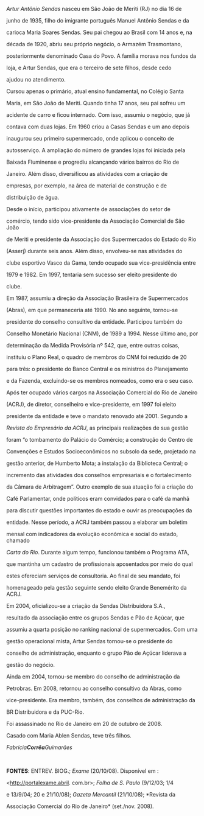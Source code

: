 

*Artur Antônio Sendas* nasceu em São João de Meriti (RJ) no dia 16 de

junho de 1935, filho do imigrante português Manuel Antônio Sendas e da

carioca Maria Soares Sendas. Seu pai chegou ao Brasil com 14 anos e, na

década de 1920, abriu seu próprio negócio, o Armazém Trasmontano,

posteriormente denominado Casa do Povo. A família morava nos fundos da

loja, e Artur Sendas, que era o terceiro de sete filhos, desde cedo

ajudou no atendimento.



Cursou apenas o primário, atual ensino fundamental, no Colégio Santa

Maria, em São João de Meriti. Quando tinha 17 anos, seu pai sofreu um

acidente de carro e ficou internado. Com isso, assumiu o negócio, que já

contava com duas lojas. Em 1960 criou a Casas Sendas e um ano depois

inaugurou seu primeiro supermercado, onde aplicou o conceito de

autosserviço. A ampliação do número de grandes lojas foi iniciada pela

Baixada Fluminense e progrediu alcançando vários bairros do Rio de

Janeiro. Além disso, diversificou as atividades com a criação de

empresas, por exemplo, na área de material de construção e de

distribuição de água.



Desde o início, participou ativamente de associações do setor de

comércio, tendo sido vice-presidente da Associação Comercial de São João

de Meriti e presidente da Associação dos Supermercados do Estado do Rio

(Asserj) durante seis anos. Além disso, envolveu-se nas atividades do

clube esportivo Vasco da Gama, tendo ocupado sua vice-presidência entre

1979 e 1982. Em 1997, tentaria sem sucesso ser eleito presidente do

clube.



Em 1987, assumiu a direção da Associação Brasileira de Supermercados

(Abras), em que permaneceria até 1990. No ano seguinte, tornou-se

presidente do conselho consultivo da entidade. Participou também do

Conselho Monetário Nacional (CNM), de 1989 a 1994. Nesse último ano, por

determinação da Medida Provisória nº 542, que, entre outras coisas,

instituiu o Plano Real, o quadro de membros do CNM foi reduzido de 20

para três: o presidente do Banco Central e os ministros do Planejamento

e da Fazenda, excluindo-se os membros nomeados, como era o seu caso.



Após ter ocupado vários cargos na Associação Comercial do Rio de Janeiro

(ACRJ), de diretor, conselheiro e vice-presidente, em 1997 foi eleito

presidente da entidade e teve o mandato renovado até 2001. Segundo a

*Revista do Empresário da ACRJ*, as principais realizações de sua gestão

foram “o tombamento do Palácio do Comércio; a construção do Centro de

Convenções e Estudos Socioeconômicos no subsolo da sede, projetado na

gestão anterior, de Humberto Mota; a instalação da Biblioteca Central; o

incremento das atividades dos conselhos empresariais e o fortalecimento

da Câmara de Arbitragem”. Outro exemplo de sua atuação foi a criação do

Café Parlamentar, onde políticos eram convidados para o café da manhã

para discutir questões importantes do estado e ouvir as preocupações da

entidade. Nesse período, a ACRJ também passou a elaborar um boletim

mensal com indicadores da evolução econômica e social do estado, chamado

*Carta do Rio*. Durante algum tempo, funcionou também o Programa ATA,

que mantinha um cadastro de profissionais aposentados por meio do qual

estes ofereciam serviços de consultoria. Ao final de seu mandato, foi

homenageado pela gestão seguinte sendo eleito Grande Benemérito da ACRJ.



Em 2004, oficializou-se a criação da Sendas Distribuidora S.A.,

resultado da associação entre os grupos Sendas e Pão de Açúcar, que

assumiu a quarta posição no ranking nacional de supermercados. Com uma

gestão operacional mista, Artur Sendas tornou-se o presidente do

conselho de administração, enquanto o grupo Pão de Açúcar liderava a

gestão do negócio.



Ainda em 2004, tornou-se membro do conselho de administração da

Petrobras. Em 2008, retornou ao conselho consultivo da Abras, como

vice-presidente. Era membro, também, dos conselhos de administração da

BR Distribuidora e da PUC-Rio.



Foi assassinado no Rio de Janeiro em 20 de outubro de 2008.



Casado com Maria Ablen Sendas, teve três filhos.



*Fabrícia**Corrêa**Guimarães*



 



**FONTES**: ENTREV. BIOG.; *Exame* (20/10/08). Disponível em :

\<http://portalexame.abril. com.br\>; *Folha de S. Paulo* (9/12/03; 1/4

e 13/9/04; 20 e 21/10/08); *Gazeta Mercantil* (21/10/08); *Revista da

Associação Comercial do Rio de Janeiro* (set./nov. 2008).


